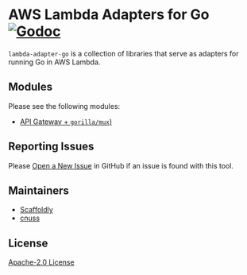 # AWS Lambda Adapters for Go [![Godoc](https://godoc.org/github.com/scaffoldly/lambda-adapter-go?status.svg)](https://godoc.org/github.com/scaffoldly/lambda-adapter-go)

`lambda-adapter-go` is a collection of libraries that serve as adapters for
running Go in AWS Lambda.

## Modules

Please see the following modules:

- [API Gateway + `gorilla/mux`)](./apigateway/gorillamux/README.md)

## Reporting Issues

Please [Open a New Issue](https://github.com/scaffoldly/lambda-adapter-go/issues/new/choose)
in GitHub if an issue is found with this tool.

## Maintainers

- [Scaffoldly](https://github.com/scaffoldly)
- [cnuss](https://github.com/cnuss)

## License

[Apache-2.0 License](LICENSE)
